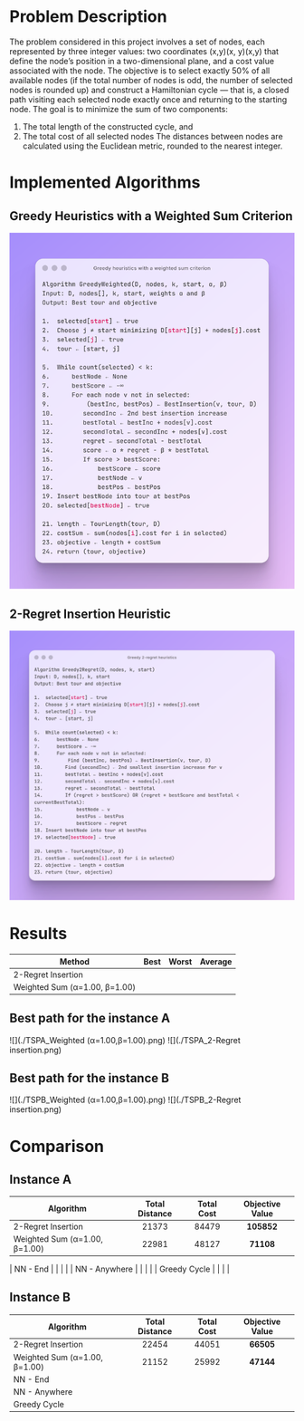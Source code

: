 # Problem Description
The problem considered in this project involves a set of nodes, each represented by three
integer values: two coordinates (x,y)(x, y)(x,y) that define the node’s position in a
two-dimensional plane, and a cost value associated with the node. The objective is to select
exactly 50% of all available nodes (if the total number of nodes is odd, the number of
selected nodes is rounded up) and construct a Hamiltonian cycle — that is, a closed path
visiting each selected node exactly once and returning to the starting node.
The goal is to minimize the sum of two components:
1. The total length of the constructed cycle, and
2. The total cost of all selected nodes
The distances between nodes are calculated using the Euclidean metric, rounded to the
nearest integer.

# Implemented Algorithms
## Greedy Heuristics with a Weighted Sum Criterion
![Greedy-heuristics-with-a-weighted-sum-criterion](Greedy-heuristics-with-a-weighted-sum-criterion.png)

## 2-Regret Insertion Heuristic
![Greedy-2-regret-heuristics](Greedy-2-regret-heuristics.png)

# Results

| Method                        | Best | Worst | Average |
|-------------------------------|:----:|:-----:|:-------:|
| 2-Regret Insertion            |      |       |         |
| Weighted Sum (α=1.00, β=1.00) |      |       |         |

## Best path for the instance A
![](./TSPA_Weighted (α=1.00,β=1.00).png)
![](./TSPA_2-Regret insertion.png)

## Best path for the instance B
![](./TSPB_Weighted (α=1.00,β=1.00).png)
![](./TSPB_2-Regret insertion.png)


# Comparison
## Instance A
| Algorithm                                | Total Distance | Total Cost   | Objective Value |
|------------------------------------------|:--------------:|:----------:|:-----------------:|
| 2-Regret Insertion                       |       21373    |  84479       |         **105852**  |
|           Weighted Sum (α=1.00, β=1.00)  |     22981      | 48127        |  **71108**          |

| NN - End                                 |                |              |                   |
| NN - Anywhere                                 |                |              |                   |
| Greedy Cycle                                 |                |              |                   |

## Instance B
| Algorithm                                | Total Distance | Total Cost   | Objective Value |
|------------------------------------------|:----------------:|:--------------:|:-----------------:|
| 2-Regret Insertion                       |     22454      | 44051        |    **66505**        |
|           Weighted Sum (α=1.00, β=1.00)  |    21152       | 25992        |  **47144**          |
| NN - End                                 |                |              |                   |
| NN - Anywhere                                 |                |              |                   |
| Greedy Cycle                                 |                |              |                   |
